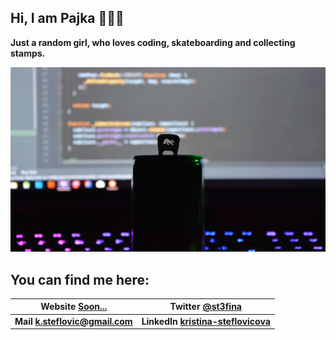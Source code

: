 ## Hi, I am Pajka 👋👩‍💻

**Just a random girl, who loves coding, skateboarding and collecting stamps.**

![Header](header.jpg)

## You can find me here:
__Website__ [Soon...]()| __Twitter__ [@st3fina](https://twitter.com/st3fina)
------------ | -------------
__Mail <k.steflovic@gmail.com>__ | __LinkedIn [kristina-steflovicova](https://www.linkedin.com/in/krist%C3%ADna-%C5%A1teflovi%C4%8Dov%C3%A1-483b75153/)__

<!--
**pajka-js/pajka-js** is a ✨ _special_ ✨ repository because its `README.md` (this file) appears on her GitHub profile.
-->
